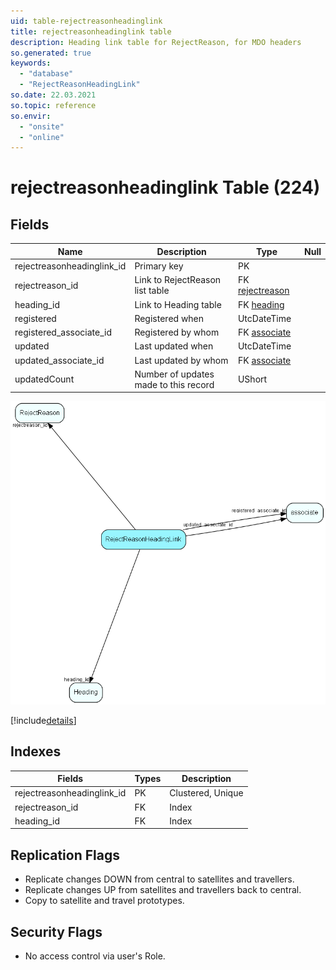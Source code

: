 ```yaml
---
uid: table-rejectreasonheadinglink
title: rejectreasonheadinglink table
description: Heading link table for RejectReason, for MDO headers
so.generated: true
keywords:
  - "database"
  - "RejectReasonHeadingLink"
so.date: 22.03.2021
so.topic: reference
so.envir:
  - "onsite"
  - "online"
---
```


# rejectreasonheadinglink Table (224)

## Fields

| Name | Description | Type | Null |
|------|-------------|------|:----:|
|rejectreasonheadinglink\_id|Primary key|PK| |
|rejectreason\_id|Link to RejectReason list table|FK [rejectreason](rejectreason.md)| |
|heading\_id|Link to Heading table|FK [heading](heading.md)| |
|registered|Registered when|UtcDateTime| |
|registered\_associate\_id|Registered by whom|FK [associate](associate.md)| |
|updated|Last updated when|UtcDateTime| |
|updated\_associate\_id|Last updated by whom|FK [associate](associate.md)| |
|updatedCount|Number of updates made to this record|UShort| |


![RejectReasonHeadingLink table relationship diagram](./media/RejectReasonHeadingLink.png)

[!include[details](./includes/RejectReasonHeadingLink.md)]

## Indexes

| Fields | Types | Description |
|--------|-------|-------------|
|rejectreasonheadinglink\_id |PK |Clustered, Unique |
|rejectreason\_id |FK |Index |
|heading\_id |FK |Index |

## Replication Flags

* Replicate changes DOWN from central to satellites and travellers.
* Replicate changes UP from satellites and travellers back to central.
* Copy to satellite and travel prototypes.

## Security Flags

* No access control via user's Role.

